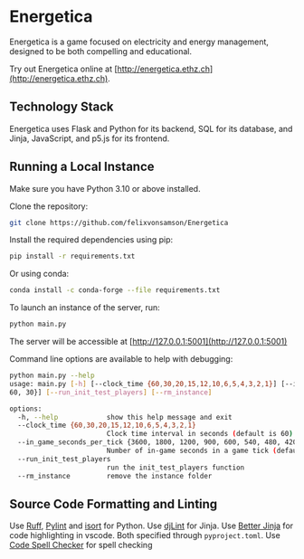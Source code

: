 # Energetica

Energetica is a game focused on electricity and energy management, designed to be both compelling and educational.

Try out Energetica online at [http://energetica.ethz.ch](http://energetica.ethz.ch).

## Technology Stack

Energetica uses Flask and Python for its backend, SQL for its database, and Jinja, JavaScript, and p5.js for its frontend.

## Running a Local Instance

Make sure you have Python 3.10 or above installed.

Clone the repository:

```bash
git clone https://github.com/felixvonsamson/Energetica
```

Install the required dependencies using pip:

```bash
pip install -r requirements.txt
```

Or using conda:

```bash
conda install -c conda-forge --file requirements.txt
```

To launch an instance of the server, run:

```bash
python main.py
```

The server will be accessible at [http://127.0.0.1:5001](http://127.0.0.1:5001)

Command line options are available to help with debugging:

```bash
python main.py --help
usage: main.py [-h] [--clock_time {60,30,20,15,12,10,6,5,4,3,2,1}] [--in_game_seconds_per_tick {3600, 1800, 1200, 900, 600, 540, 480, 420, 360, 300, 240, 180, 120,
60, 30}] [--run_init_test_players] [--rm_instance]

options:
  -h, --help            show this help message and exit
  --clock_time {60,30,20,15,12,10,6,5,4,3,2,1}
                        Clock time interval in seconds (default is 60)
  --in_game_seconds_per_tick {3600, 1800, 1200, 900, 600, 540, 480, 420, 360, 300, 240, 180, 120, 60, 30}
                        Number of in-game seconds in a game tick (default is 240)
  --run_init_test_players
                        run the init_test_players function
  --rm_instance         remove the instance folder
```

## Source Code Formatting and Linting

Use [Ruff](https://github.com/astral-sh/ruff), [Pylint](https://marketplace.visualstudio.com/items?itemName=ms-python.pylint) and [isort](https://marketplace.visualstudio.com/items?itemName=ms-python.isort) for Python.
Use [djLint](https://github.com/djlint/djLint) for Jinja.
Use [Better Jinja](https://marketplace.visualstudio.com/items?itemName=samuelcolvin.jinjahtml) for code highlighting in vscode.
Both specified through `pyproject.toml`.
Use [Code Spell Checker](https://marketplace.visualstudio.com/items?itemName=streetsidesoftware.code-spell-checker) for spell checking
